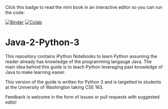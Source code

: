 Click this badge to read the mini book in an interactive editor so you can run the code:

[![Binder](https://mybinder.org/badge_logo.svg)](https://mybinder.org/v2/gh/jeffstride/java-2-python-3/master?filepath=JavaToPython.ipynb)
[![Colab](https://colab.research.google.com/assets/colab-badge.svg)](https://colab.research.google.com/github/jeffstride/java-2-python-3/blob/master/JavaToPython.ipynb)

# Java-2-Python-3

This repository contains iPython Notebooks to learn Python assuming the reader already has knowledge of the programming langauge Java.
The main idea behind this guide is to teach Python leveraging past knowledge of Java to make learning easier.

This version of the guide is written for Python 3 and is targetted to students at the University of Washington taking CSE 163.

Feedback is welcome in the form of issues or pull requests with suggested edits! 
